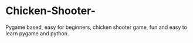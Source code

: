 # Chicken-Shooter-
Pygame based, easy for beginners, chicken shooter game, fun and easy to learn pygame and python.
